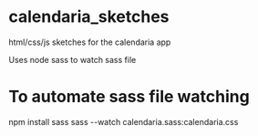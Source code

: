 calendaria_sketches
===================

html/css/js sketches for the calendaria app

Uses node sass to watch sass file

# To automate sass file watching
npm install sass
sass --watch calendaria.sass:calendaria.css
